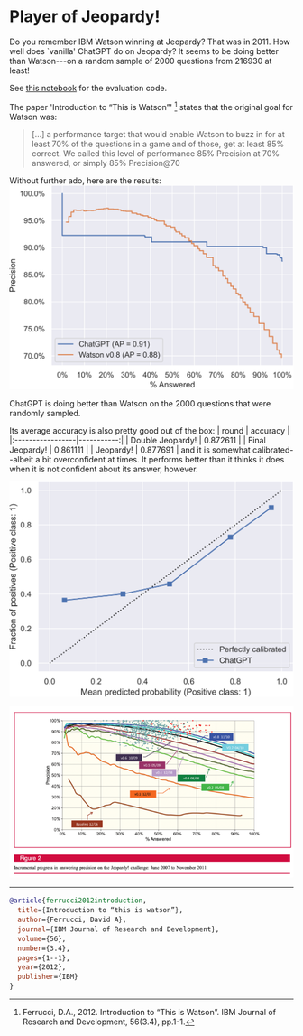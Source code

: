 # Player of Jeopardy!

Do you remember IBM Watson winning at Jeopardy? That was in 2011. How well does `vanilla' ChatGPT do on Jeopardy? It seems to be doing better than Watson---on a random sample of 2000 questions from 216930 at least!

See [this notebook](evaluation.py) for the evaluation code.

The paper 'Introduction to “This is Watson”' [^1] states that the original goal for Watson was:

> [...] a performance
target that would enable Watson to buzz in for at least 70%
of the questions in a game and of those, get at least 85%
correct. We called this level of performance 85% Precision
at 70% answered, or simply 85% Precision@70

Without further ado, here are the results:
![](chatgpt_watson_v0.8_precision_recall.svg)

ChatGPT is doing better than Watson on the 2000 questions that were randomly sampled. 

Its average accuracy is also pretty good out of the box:
| round            |   accuracy |
|:-----------------|-----------:|
| Double Jeopardy! |   0.872611 |
| Final Jeopardy!  |   0.861111 |
| Jeopardy!        |   0.877691 |
and it is somewhat calibrated--albeit a bit overconfident at times. It performs better than it thinks it does when it is not confident about its answer, however.

![](chatgpt_calibration.svg)

![From the paper](watson_cmp/watson_paper.png)


[^1]: Ferrucci, D.A., 2012. Introduction to “This is Watson”. IBM Journal of Research and Development, 56(3.4), pp.1-1.



---

```bibtex
@article{ferrucci2012introduction,
  title={Introduction to “this is watson”},
  author={Ferrucci, David A},
  journal={IBM Journal of Research and Development},
  volume={56},
  number={3.4},
  pages={1--1},
  year={2012},
  publisher={IBM}
}
```